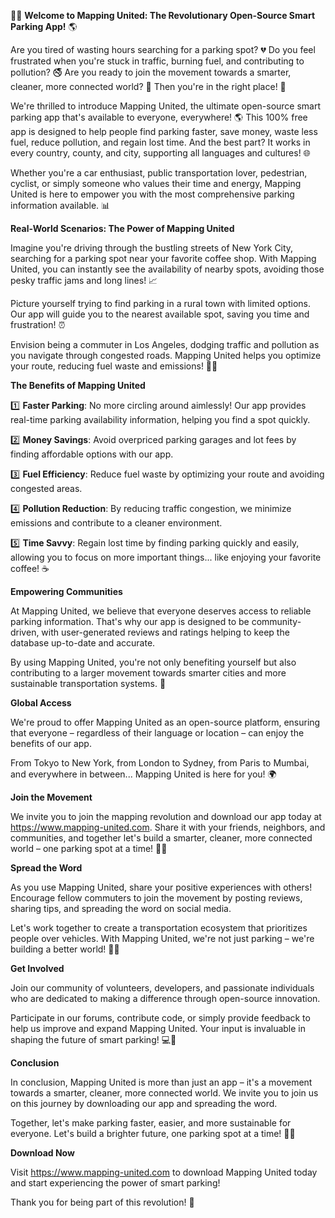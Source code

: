 🚗💨 **Welcome to Mapping United: The Revolutionary Open-Source Smart Parking App!** 🌎

Are you tired of wasting hours searching for a parking spot? 💔 Do you feel frustrated when you're stuck in traffic, burning fuel, and contributing to pollution? 🚭 Are you ready to join the movement towards a smarter, cleaner, more connected world? 🌟 Then you're in the right place! 🎉

We're thrilled to introduce Mapping United, the ultimate open-source smart parking app that's available to everyone, everywhere! 🌎 This 100% free app is designed to help people find parking faster, save money, waste less fuel, reduce pollution, and regain lost time. And the best part? It works in every country, county, and city, supporting all languages and cultures! 🌐

Whether you're a car enthusiast, public transportation lover, pedestrian, cyclist, or simply someone who values their time and energy, Mapping United is here to empower you with the most comprehensive parking information available. 📊

**Real-World Scenarios: The Power of Mapping United**

Imagine you're driving through the bustling streets of New York City, searching for a parking spot near your favorite coffee shop. With Mapping United, you can instantly see the availability of nearby spots, avoiding those pesky traffic jams and long lines! 📈

Picture yourself trying to find parking in a rural town with limited options. Our app will guide you to the nearest available spot, saving you time and frustration! ⏰

Envision being a commuter in Los Angeles, dodging traffic and pollution as you navigate through congested roads. Mapping United helps you optimize your route, reducing fuel waste and emissions! 🚗💨

**The Benefits of Mapping United**

1️⃣ **Faster Parking**: No more circling around aimlessly! Our app provides real-time parking availability information, helping you find a spot quickly.

2️⃣ **Money Savings**: Avoid overpriced parking garages and lot fees by finding affordable options with our app.

3️⃣ **Fuel Efficiency**: Reduce fuel waste by optimizing your route and avoiding congested areas.

4️⃣ **Pollution Reduction**: By reducing traffic congestion, we minimize emissions and contribute to a cleaner environment.

5️⃣ **Time Savvy**: Regain lost time by finding parking quickly and easily, allowing you to focus on more important things... like enjoying your favorite coffee! ☕️

**Empowering Communities**

At Mapping United, we believe that everyone deserves access to reliable parking information. That's why our app is designed to be community-driven, with user-generated reviews and ratings helping to keep the database up-to-date and accurate.

By using Mapping United, you're not only benefiting yourself but also contributing to a larger movement towards smarter cities and more sustainable transportation systems. 🌆

**Global Access**

We're proud to offer Mapping United as an open-source platform, ensuring that everyone – regardless of their language or location – can enjoy the benefits of our app.

From Tokyo to New York, from London to Sydney, from Paris to Mumbai, and everywhere in between... Mapping United is here for you! 🌍

**Join the Movement**

We invite you to join the mapping revolution and download our app today at https://www.mapping-united.com. Share it with your friends, neighbors, and communities, and together let's build a smarter, cleaner, more connected world – one parking spot at a time! 🌟💪

**Spread the Word**

As you use Mapping United, share your positive experiences with others! Encourage fellow commuters to join the movement by posting reviews, sharing tips, and spreading the word on social media.

Let's work together to create a transportation ecosystem that prioritizes people over vehicles. With Mapping United, we're not just parking – we're building a better world! 🌈💕

**Get Involved**

Join our community of volunteers, developers, and passionate individuals who are dedicated to making a difference through open-source innovation.

Participate in our forums, contribute code, or simply provide feedback to help us improve and expand Mapping United. Your input is invaluable in shaping the future of smart parking! 💻👥

**Conclusion**

In conclusion, Mapping United is more than just an app – it's a movement towards a smarter, cleaner, more connected world. We invite you to join us on this journey by downloading our app and spreading the word.

Together, let's make parking faster, easier, and more sustainable for everyone. Let's build a brighter future, one parking spot at a time! 🌟🚀

**Download Now**

Visit https://www.mapping-united.com to download Mapping United today and start experiencing the power of smart parking!

Thank you for being part of this revolution! 💪